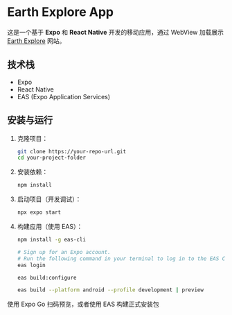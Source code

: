 # Earth Explore App

这是一个基于 **Expo** 和 **React Native** 开发的移动应用，通过 WebView 加载展示 [Earth Explore](https://zhang-fulin.github.io/Earth-Explore) 网站。

## 技术栈

- Expo
- React Native
- EAS (Expo Application Services)

## 安装与运行

1. 克隆项目：

   ```bash
   git clone https://your-repo-url.git
   cd your-project-folder
   ```

2. 安装依赖：

   ```bash
   npm install
   ```

3. 启动项目（开发调试）：

   ```bash
   npx expo start
   ```

4. 构建应用（使用 EAS）：

   ```bash
   npm install -g eas-cli

   # Sign up for an Expo account.
   # Run the following command in your terminal to log in to the EAS CLI:
   eas login

   eas build:configure

   eas build --platform android --profile development | preview
   ```

使用 Expo Go 扫码预览，或者使用 EAS 构建正式安装包